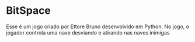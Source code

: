 # BitSpace
Esse é um jogo criado por Ettore Bruno desenvolvido em Python. No jogo, o jogador controla uma nave desviando e atirando nas naves inimigas
